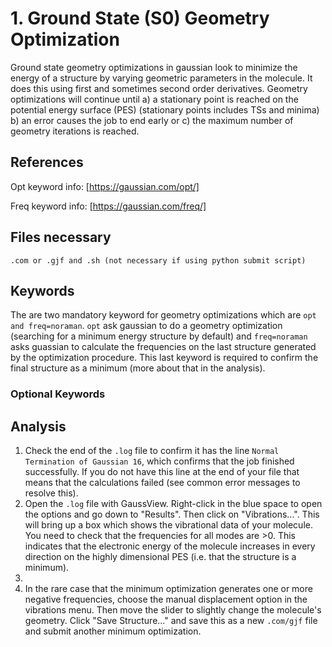 # 1. Ground State (S0) Geometry Optimization
Ground state geometry optimizations in gaussian look to minimize the energy of a structure by varying geometric parameters in the molecule. It does this using first and sometimes second order derivatives. Geometry optimizations will continue until a) a stationary point is reached on the potential energy surface (PES) (stationary points includes TSs and minima) b) an error causes the job to end early or c) the maximum number of geometry iterations is reached.
## References
Opt keyword info: [https://gaussian.com/opt/]

Freq keyword info: [https://gaussian.com/freq/]

## Files necessary
```.com or .gjf and .sh (not necessary if using python submit script)```

## Keywords
The are two mandatory keyword for geometry optimizations which are ```opt and freq=noraman```. ```opt``` ask gaussian to do a geometry optimization (searching for a minimum energy structure by default) and ```freq=noraman``` asks guassian to calculate the frequencies on the last structure generated by the optimization procedure. This last keyword is required to confirm the final structure as a minimum (more about that in the analysis).

### Optional Keywords


## Analysis
1. Check the end of the ```.log``` file to confirm it has the line ```Normal Termination of Gaussian 16```, which confirms that the job finished successfully. If you do not have this line at the end of your file that means that the calculations failed (see common error messages to resolve this).
2. Open the ```.log``` file with GaussView. Right-click in the blue space to open the options and go down to "Results". Then click on "Vibrations...". This will bring up a box which shows the vibrational data of your molecule. You need to check that the frequencies for all modes are >0. This indicates that the electronic energy of the molecule increases in every direction on the highly dimensional PES (i.e. that the structure is a minimum).
3.
4. In the rare case that the minimum optimization generates one or more negative frequencies, choose the manual displacement option in the vibrations menu. Then move the slider to slightly change the molecule's geometry. Click "Save Structure..." and save this as a new ```.com/gjf``` file and submit another minimum optimization.
